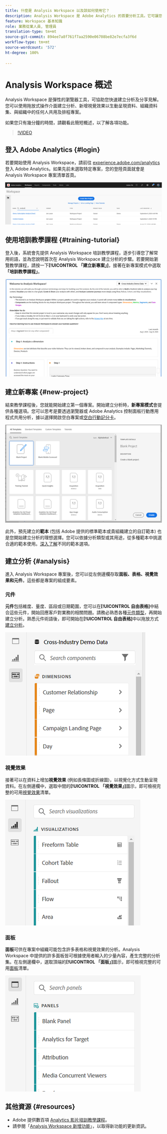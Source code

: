 ```yaml
---
title: 什麼是 Analysis Workspace 以及該如何使用它？
description: Analysis Workspace 是 Adobe Analytics 的首要分析工具。它可讓您使用面板、表格、視覺效果和其他元件好讓資料栩栩如生、組織資料集、共用及排程專案，還有其他功能。
feature: Workspace 基本知識
role: 業務從業人員, 管理員
translation-type: tm+mt
source-git-commit: 894ee7a8f761f7aa2590e06708be82e7ecfa3f6d
workflow-type: tm+mt
source-wordcount: '572'
ht-degree: 100%

---
```



# Analysis Workspace 概述

Analysis Workspace 是彈性的瀏覽器工具，可協助您快速建立分析及分享見解。您可以使用拖放式操作介面建立分析、新增視覺效果以生動呈現資料、組織資料集、與組織中的任何人共用及排程專案。

如果您只有幾分鐘的時間，請觀看此簡短概述，以了解各項功能。

>[!VIDEO](https://video.tv.adobe.com/v/26266/?quality=12)

## 登入 Adobe Analytics {#login}

若要開始使用 Analysis Workspace，請前往 [experience.adobe.com/analytics](http://experience.adobe.com/analytics) 登入 Adobe Analytics。如果先前未選取特定專案，您的登陸頁面就會是 Analysis Workspace 專案清單首頁。

![](assets/login-analytics.png)

## 使用培訓教學課程 {#training-tutorial}

登入後，系統會先提供 Analysis Workspace 培訓教學課程，逐步引導您了解常用術語，並為您說明首次在 Analysis Workspace 建立分析的步驟。若要開始瀏覽教學課程，請按一下&#x200B;**[!UICONTROL 「建立新專案」]**，接著在新專案模式中選取&#x200B;**「培訓教學課程」**。

![](assets/training-tutorial.png)

## 建立新專案 {#new-project}

結束教學課程後，您就能開始建立第一個專案。開始建立分析時，**新專案模式**&#x200B;會提供各種選項。您可以思考是要透過瀏覽器或 Adobe Analytics 控制面板行動應用程式共用分析，據以選擇開啟空白專案或[空白行動記分卡](https://docs.adobe.com/content/help/zh-Hant/analytics/analyze/mobapp/curator.translate.html)。

![](assets/create-new-project.png)

此外，預先建立的&#x200B;**範本** (包括 Adobe 提供的標準範本或貴組織建立的自訂範本) 也是您開始建立分析的理想選擇。您可以依據分析類型或其用途，從多種範本中挑選合適的範本使用。[深入了解](https://docs.adobe.com/content/help/zh-Hant/analytics/analyze/analysis-workspace/build-workspace-project/starter-projects.html)不同的範本選項。

## 建立分析 {#analysis}

進入 Analysis Workspace 專案後，您可以從左側邊欄存取&#x200B;**面板、表格、視覺效果和元件**。這些都是專案的組成要素。

### 元件

**元件**&#x200B;包括維度、量度、區段或日期範圍，您可以在&#x200B;**[!UICONTROL 自由表格]**&#x200B;中結合這些元件，開始回應客戶對業務的相關問題。請務必熟悉各種[元件類型](/help/analyze/analysis-workspace/components/analysis-workspace-components.md)，再開始建立分析。熟悉元件術語後，即可開始在&#x200B;**[!UICONTROL 自由表格]**&#x200B;中以拖放方式[建立分析](https://docs.adobe.com/content/help/zh-Hant/analytics/analyze/analysis-workspace/build-workspace-project/t-freeform-project.html)。

![](assets/build-components.png)

### 視覺效果

接著可以在資料上增加&#x200B;**視覺效果** (例如長條圖或折線圖)，以視覺化方式生動呈現資料。在左側邊欄中，選取中間的&#x200B;**[!UICONTROL 「視覺效果」]**&#x200B;圖示，即可檢視完整的可用[視覺效果](https://docs.adobe.com/content/help/zh-Hant/analytics/analyze/analysis-workspace/visualizations/freeform-analysis-visualizations.html)清單。

![](assets/build-visualizations.png)

### 面板

**面板**&#x200B;可供在專案中組織可能包含許多表格和視覺效果的分析。Analysis Workspace 中提供的許多面板皆可根據使用者輸入的少量內容，產生完整的分析集。在左側邊欄中，選取頂端的&#x200B;**[!UICONTROL 「面板」]**&#x200B;圖示，即可檢視完整的可用[面板](https://docs.adobe.com/content/help/zh-Hant/analytics/analyze/analysis-workspace/panels/panels.html)清單。

![](assets/build-panels.png)

## 其他資源 {#resources}

* Adobe 提供數百項 [Analytics 影片培訓教學課程](https://docs.adobe.com/content/help/zh-Hant/analytics-learn/tutorials/overview.html)。
* 請參閱「[Analysis Workspace 新增功能](/help/analyze/analysis-workspace/new-features-in-analysis-workspace.md)」，以取得新功能的更新資訊。
